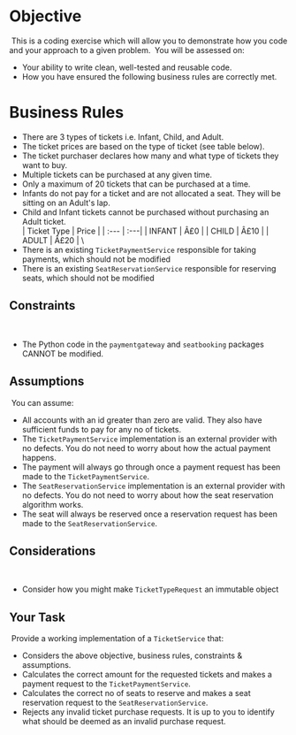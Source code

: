 # Objective
​
This is a coding exercise which will allow you to demonstrate how you code and your approach to a given problem. 
​
You will be assessed on: 
- Your ability to write clean, well-tested and reusable code.
- How you have ensured the following business rules are correctly met.
​
# Business Rules

- There are 3 types of tickets i.e. Infant, Child, and Adult.
- The ticket prices are based on the type of ticket (see table below).
- The ticket purchaser declares how many and what type of tickets they want to buy.
- Multiple tickets can be purchased at any given time.
- Only a maximum of 20 tickets that can be purchased at a time.
- Infants do not pay for a ticket and are not allocated a seat. They will be sitting on an Adult's lap.
- Child and Infant tickets cannot be purchased without purchasing an Adult ticket.
\
| Ticket Type | Price |
| :--- | :---|
|    INFANT     |    Â£0    |
|    CHILD      |    Â£10   |
|    ADULT      |    Â£20   |
\
- There is an existing `TicketPaymentService` responsible for taking payments, which should not be modified
- There is an existing `SeatReservationService` responsible for reserving seats, which should not be modified
​
## Constraints
​
- The Python code in the `paymentgateway` and `seatbooking` packages CANNOT be modified.
​
## Assumptions
​
You can assume:
- All accounts with an id greater than zero are valid. They also have sufficient funds to pay for any no of tickets.
- The `TicketPaymentService` implementation is an external provider with no defects. You do not need to worry about how the actual payment happens.
- The payment will always go through once a payment request has been made to the `TicketPaymentService`.
- The `SeatReservationService` implementation is an external provider with no defects. You do not need to worry about how the seat reservation algorithm works.
- The seat will always be reserved once a reservation request has been made to the `SeatReservationService`.
​
## Considerations
​
- Consider how you might make `TicketTypeRequest` an immutable object
​
## Your Task
​
Provide a working implementation of a `TicketService` that:
- Considers the above objective, business rules, constraints & assumptions.
- Calculates the correct amount for the requested tickets and makes a payment request to the `TicketPaymentService`.  
- Calculates the correct no of seats to reserve and makes a seat reservation request to the `SeatReservationService`.  
- Rejects any invalid ticket purchase requests. It is up to you to identify what should be deemed as an invalid purchase request.
